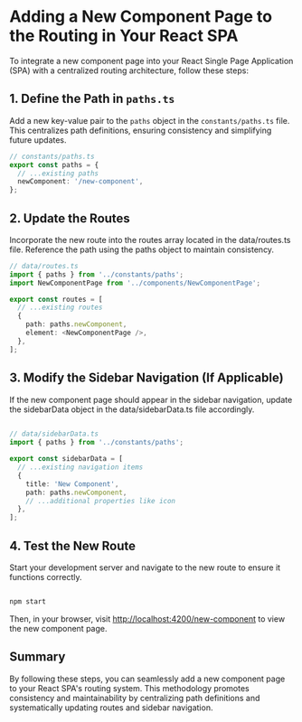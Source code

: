 # Adding a New Component Page to the Routing in Your React SPA

To integrate a new component page into your React Single Page Application (SPA) with a centralized routing architecture, follow these steps:

## 1. Define the Path in `paths.ts`

Add a new key-value pair to the `paths` object in the `constants/paths.ts` file. This centralizes path definitions, ensuring consistency and simplifying future updates.

```typescript
// constants/paths.ts
export const paths = {
  // ...existing paths
  newComponent: '/new-component',
};
```

## 2. Update the Routes

Incorporate the new route into the routes array located in the data/routes.ts file. Reference the path using the paths object to maintain consistency.

```typescript
// data/routes.ts
import { paths } from '../constants/paths';
import NewComponentPage from '../components/NewComponentPage';

export const routes = [
  // ...existing routes
  {
    path: paths.newComponent,
    element: <NewComponentPage />,
  },
];
```

## 3. Modify the Sidebar Navigation (If Applicable)

If the new component page should appear in the sidebar navigation, update the sidebarData object in the data/sidebarData.ts file accordingly.

```typescript
 
// data/sidebarData.ts
import { paths } from '../constants/paths';

export const sidebarData = [
  // ...existing navigation items
  {
    title: 'New Component',
    path: paths.newComponent,
    // ...additional properties like icon
  },
];
```

## 4. Test the New Route

Start your development server and navigate to the new route to ensure it functions correctly.

```bash

npm start
```

Then, in your browser, visit <http://localhost:4200/new-component> to view the new component page.

## Summary

By following these steps, you can seamlessly add a new component page to your React SPA's routing system. This methodology promotes consistency and maintainability by centralizing path definitions and systematically updating routes and sidebar navigation.
